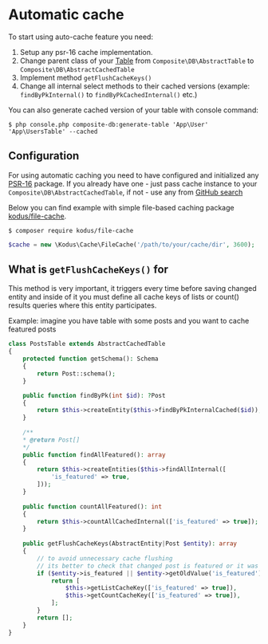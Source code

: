 # Automatic cache

To start using auto-cache feature you need:
1. Setup any psr-16 cache implementation.
2. Change parent class of your [Table](table.md) from `Composite\DB\AbstractTable` 
to `Composite\DB\AbstractCachedTable`
3. Implement method `getFlushCacheKeys()`
4. Change all internal select methods to their cached versions (example: `findByPkInternal()` 
to `findByPkCachedInternal()` etc.)

You can also generate cached version of your table with console command:

```shell
$ php console.php composite-db:generate-table 'App\User' 'App\UsersTable' --cached
```

## Configuration

For using automatic caching you need to have configured and initialized any [PSR-16](https://www.php-fig.org/psr/psr-16/) package.
If you already have one - just pass cache instance to your `Composite\DB\AbstractCachedTable`,
if not - use any from [GitHub search](https://github.com/search?q=psr-16)

Below you can find example with simple file-based caching package [kodus/file-cache](https://github.com/kodus/file-cache).

 ```shell
 $ composer require kodus/file-cache
 ```

 ```php
 $cache = new \Kodus\Cache\FileCache('/path/to/your/cache/dir', 3600);
 ```

## What is `getFlushCacheKeys()` for

This method is very important, it triggers every time before saving changed entity and inside of it you must define 
all cache keys of lists or count() results queries where this entity participates.

Example: imagine you have table with some posts and you want to cache featured posts 
```php
class PostsTable extends AbstractCachedTable
{
    protected function getSchema(): Schema
    {
        return Post::schema();
    }

    public function findByPk(int $id): ?Post
    {
        return $this->createEntity($this->findByPkInternalCached($id));
    }
    
    /**
    * @return Post[]
    */
    public function findAllFeatured(): array
    {
        return $this->createEntities($this->findAllInternal([
            'is_featured' => true,
        ]));
    }
    
    public function countAllFeatured(): int
    {
        return $this->countAllCachedInternal(['is_featured' => true]);
    }
    
    public getFlushCacheKeys(AbstractEntity|Post $entity): array
    {
        // to avoid unnecessary cache flushing
        // its better to check that changed post is featured or it was
        if ($entity->is_featured || $entity->getOldValue('is_featured') === true) {
            return [
                $this->getListCacheKey(['is_featured' => true]),
                $this->getCountCacheKey(['is_featured' => true]),
            ];        
        }
        return [];
    }
}
```

